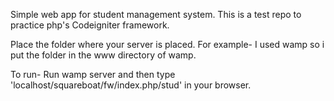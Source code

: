 Simple web app for student management system.
This is a test repo to practice php's Codeigniter framework.

Place the folder where your server is placed.
For example-
I used wamp so i put the folder in the www directory of wamp.

To run-
Run wamp server and then type
'localhost/squareboat/fw/index.php/stud' in your browser.
